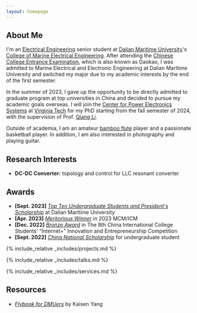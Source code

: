 ```yaml
---
layout: homepage
---
```


## About Me

I'm an <a href="https://en.wikipedia.org/wiki/Electrical_engineering"> Electrical Engineering</a> senior student at <a href="https://www.dlmu.edu.cn/"> Dalian Maritime University</a>'s <a href="https://cbdq.dlmu.edu.cn/"> College of Marine Electrical Engineering</a>. After attending the <a href="https://en.wikipedia.org/wiki/Gaokao"> Chinese College Entrance Examination</a>, which is also known as Gaokao, I was admitted to Marine Electrical and Electronic Engineering at Dalian Maritime University and switched my major due to my academic interests by the end of the first semester.

In the summer of 2023, I gave up the opportunity to be directly admitted to graduate program at top universities in China and decided to pursue my academic goals overseas. 
I will join the <a href="https://cpes.vt.edu/"> Center for Power Electronics Systems</a> at <a href="https://www.vt.edu/"> Virginia Tech</a> for my PhD starting from the fall semester of 2024, with the supervision of Prof. <a href="https://cpes.vt.edu/people/faculty/1703"> Qiang Li</a>. 

<!-- This kind of mark can hide sentences -->

Outside of academia, I am an amateur <a href="https://en.wikipedia.org/wiki/Bamboo_flute"> bamboo flute</a> player and a passionate basketball player. In addition, I am also interested in photography and playing guitar.


## Research Interests
- **DC-DC Converter:** topology and control for LLC resonant converter


## Awards
- **[Sept. 2023]** <a href="https://www.dlmu.edu.cn/info/1089/57358.htm">*Top Ten Undergraduate Students and President's Scholarship*</a> at Dalian Maritime University
- **[Apr. 2023]** <a href="https://www.comap.com/contests/mcm-icm">*Meritorious Winner*</a> in 2023 MCM/ICM
- **[Dec. 2022]** <a href="https://cy.ncss.cn/">*Bronze Award*</a> in The 8th China International College Students’ “Internet+” Innovation and
Entrepreneurship Competition
- **[Sept. 2022]** <a href="https://subsites.chinadaily.com.cn/YunnanUniversity/2017-11/17/c_111548.htm">*China National Scholarship*</a> for undergraduate student


<!-- {% include_relative _includes/publications.md %} -->


{% include_relative _includes/projects.md %}


{% include_relative _includes/talks.md %}


<!-- ## Collaboration -->

<!-- - **[Feb. 2020]** Our paper about incremental learning is accepted to CVPR 2020.
- **[Feb. 2020]** We will host the ACM Multimedia Asia 2020 conference in Singapore!
- **[Sept. 2019]** Our paper about few-shot learning is accepted to NeurIPS 2019. -->

<!-- - **[Feb. 2023]** <a href="https://www.sciencedirect.com/science/article/pii/S089990072200346X" target="_blank">*Low muscle mass is associated with a higher risk of all–cause and cardiovascular disease–specific mortality in cancer survivors*</a> has been accepted by **Nutrition**. 
- **[Aug. 2021]** <a href="https://www.jmcp.org/doi/full/10.18553/jmcp.2021.27.10.1482" target="_blank">*Validation of EHR medication fill data obtained through electronic linkage with pharmacies*</a> has been accepted by the **Journal of Managed Care & Specialty Pharmacy**.
- **[Jan. 2021]** <a href="https://onlinelibrary.wiley.com/doi/abs/10.1111/jocd.13486" target="_blank">*Quantitative evaluation of rejuvenation treatment of nasolabial fold wrinkles by regression model and 3D photography*</a> has been accepted by the **Journal of Cosmetic Dermatology**. -->


{% include_relative _includes/services.md %}


## Resources

- <a href="assets/files/Flybook_for_DMUers_V1.pdf">*Flybook for DMUers*</a> by Kaisen Yang
